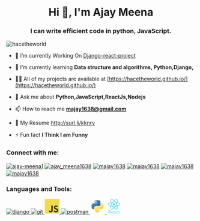 <h1 align="center">Hi 👋, I'm Ajay Meena</h1>
<h3 align="center">I can write efficient code in python, JavaScript.</h3>

<p align="left"> <img src="https://komarev.com/ghpvc/?username=hacetheworld&label=Profile%20views&color=0e75b6&style=flat" alt="hacetheworld" /> </p>

- 🔭 I’m currently Working On [Django-react-project](https://github.com/hacetheworld/Django-appointment-management-webapp.git)

- 🌱 I’m currently learning **Data structure and algorithms, Python,Django,**

- 👨‍💻 All of my projects are available at [https://hacetheworld.github.io/](https://hacetheworld.github.io/)

- 💬 Ask me about **Python,JavaScript,ReactJs,Nodejs**

- 📫 How to reach me **majay1638@gmail.com**

- 📄 My Resume http://surl.li/kknry

- ⚡ Fun fact **I Think I am Funny**

<h3 align="left">Connect with me:</h3>
<p align="left">
<a href="https://linkedin.com/in/ajay-meena1" target="blank"><img align="center" src="https://raw.githubusercontent.com/rahuldkjain/github-profile-readme-generator/master/src/images/icons/Social/linked-in-alt.svg" alt="ajay-meena1" height="30" width="40" /></a>
<a href="https://instagram.com/ajay_meena1638" target="blank"><img align="center" src="https://raw.githubusercontent.com/rahuldkjain/github-profile-readme-generator/master/src/images/icons/Social/instagram.svg" alt="ajay_meena1638" height="30" width="40" /></a>
<a href="https://www.codechef.com/users/majay1638" target="blank"><img align="center" src="https://cdn.jsdelivr.net/npm/simple-icons@3.1.0/icons/codechef.svg" alt="majay1638" height="30" width="40" /></a>
<a href="https://codeforces.com/profile/majay1638" target="blank"><img align="center" src="https://raw.githubusercontent.com/rahuldkjain/github-profile-readme-generator/master/src/images/icons/Social/codeforces.svg" alt="majay1638" height="30" width="40" /></a>
<a href="https://www.leetcode.com/majay1638" target="blank"><img align="center" src="https://raw.githubusercontent.com/rahuldkjain/github-profile-readme-generator/master/src/images/icons/Social/leet-code.svg" alt="majay1638" height="30" width="40" /></a>
<a href="https://auth.geeksforgeeks.org/user/majay1638" target="blank"><img align="center" src="https://raw.githubusercontent.com/rahuldkjain/github-profile-readme-generator/master/src/images/icons/Social/geeks-for-geeks.svg" alt="majay1638" height="30" width="40" /></a>
</p>

<h3 align="left">Languages and Tools:</h3>
<p align="left"> <a href="https://www.djangoproject.com/" target="_blank" rel="noreferrer"> <img src="https://cdn.worldvectorlogo.com/logos/django.svg" alt="django" width="40" height="40"/> </a> <a href="https://git-scm.com/" target="_blank" rel="noreferrer"> <img src="https://www.vectorlogo.zone/logos/git-scm/git-scm-icon.svg" alt="git" width="40" height="40"/> </a> <a href="https://developer.mozilla.org/en-US/docs/Web/JavaScript" target="_blank" rel="noreferrer"> <img src="https://raw.githubusercontent.com/devicons/devicon/master/icons/javascript/javascript-original.svg" alt="javascript" width="40" height="40"/> </a> <a href="https://postman.com" target="_blank" rel="noreferrer"> <img src="https://www.vectorlogo.zone/logos/getpostman/getpostman-icon.svg" alt="postman" width="40" height="40"/> </a> <a href="https://www.python.org" target="_blank" rel="noreferrer"> <img src="https://raw.githubusercontent.com/devicons/devicon/master/icons/python/python-original.svg" alt="python" width="40" height="40"/> </a> <a href="https://reactjs.org/" target="_blank" rel="noreferrer"> <img src="https://raw.githubusercontent.com/devicons/devicon/master/icons/react/react-original-wordmark.svg" alt="react" width="40" height="40"/> </a> </p>
